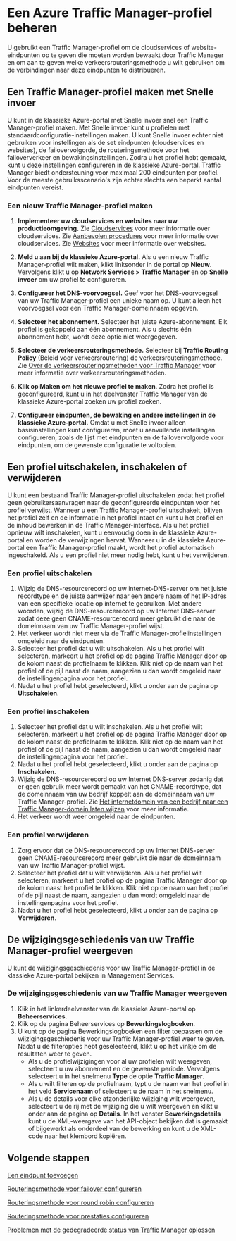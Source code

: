 <properties
   pageTitle="Azure Traffic Manager-profielen beheren | Microsoft Azure"
   description="In dit artikel wordt uitgelegd hoe u de geschiedenis van een Azure Traffic Manager-profiel maakt, uitschakelt, inschakelt, verwijdert en weergeeft."
   services="traffic-manager"
   documentationCenter=""
   authors="sdwheeler"
   manager="carmonm"
   editor="tysonn" />
<tags
   ms.service="traffic-manager"
   ms.devlang="na"
   ms.topic="hero-article"
   ms.tgt_pltfrm="na"
   ms.workload="infrastructure-services"
   ms.date="03/17/2016"
   ms.author="sewhee" />

# Een Azure Traffic Manager-profiel beheren

U gebruikt een Traffic Manager-profiel om de cloudservices of website-eindpunten op te geven die moeten worden bewaakt door Traffic Manager en om aan te geven welke verkeersrouteringsmethode u wilt gebruiken om de verbindingen naar deze eindpunten te distribueren.

## Een Traffic Manager-profiel maken met Snelle invoer

U kunt in de klassieke Azure-portal met Snelle invoer snel een Traffic Manager-profiel maken. Met Snelle invoer kunt u profielen met standaardconfiguratie-instellingen maken. U kunt Snelle invoer echter niet gebruiken voor instellingen als de set eindpunten (cloudservices en websites), de failovervolgorde, de routeringsmethode voor het failoververkeer en bewakingsinstellingen. Zodra u het profiel hebt gemaakt, kunt u deze instellingen configureren in de klassieke Azure-portal. Traffic Manager biedt ondersteuning voor maximaal 200 eindpunten per profiel. Voor de meeste gebruiksscenario's zijn echter slechts een beperkt aantal eindpunten vereist. 

### Een nieuw Traffic Manager-profiel maken

1. **Implementeer uw cloudservices en websites naar uw productieomgeving.** Zie [Cloudservices](http://go.microsoft.com/fwlink/p/?LinkId=314074) voor meer informatie over cloudservices. Zie [Aanbevolen procedures](https://msdn.microsoft.com/library/azure/5229dd1c-5a91-4869-8522-bed8597d9cf5#bkmk_TrafficManagerBestPracticesProfile) voor meer informatie over cloudservices. Zie [Websites](http://go.microsoft.com/fwlink/p/?LinkId=393327) voor meer informatie over websites.

2. **Meld u aan bij de klassieke Azure-portal.** Als u een nieuw Traffic Manager-profiel wilt maken, klikt linksonder in de portal op **Nieuw**. Vervolgens klikt u op **Network Services > Traffic Manager** en op **Snelle invoer** om uw profiel te configureren.
3. **Configureer het DNS-voorvoegsel.** Geef voor het DNS-voorvoegsel van uw Traffic Manager-profiel een unieke naam op. U kunt alleen het voorvoegsel voor een Traffic Manager-domeinnaam opgeven.
4. **Selecteer het abonnement.** Selecteer het juiste Azure-abonnement. Elk profiel is gekoppeld aan één abonnement. Als u slechts één abonnement hebt, wordt deze optie niet weergegeven.
5. **Selecteer de verkeersrouteringsmethode.** Selecteer bij **Traffic Routing Policy** (Beleid voor verkeersroutering) de verkeersrouteringsmethode. Zie [Over de verkeersrouteringsmethoden voor Traffic Manager](traffic-manager-routing-methods.md) voor meer informatie over verkeersrouteringsmethoden.
6. **Klik op Maken om het nieuwe profiel te maken**. Zodra het profiel is geconfigureerd, kunt u in het deelvenster Traffic Manager van de klassieke Azure-portal zoeken uw profiel zoeken.
7. **Configureer eindpunten, de bewaking en andere instellingen in de klassieke Azure-portal.** Omdat u met Snelle invoer alleen basisinstellingen kunt configureren, moet u aanvullende instellingen configureren, zoals de lijst met eindpunten en de failovervolgorde voor eindpunten, om de gewenste configuratie te voltooien. 


## Een profiel uitschakelen, inschakelen of verwijderen

U kunt een bestaand Traffic Manager-profiel uitschakelen zodat het profiel geen gebruikersaanvragen naar de geconfigureerde eindpunten voor het profiel verwijst. Wanneer u een Traffic Manager-profiel uitschakelt, blijven het profiel zelf en de informatie in het profiel intact en kunt u het profiel en de inhoud bewerken in de Traffic Manager-interface. Als u het profiel opnieuw wilt inschakelen, kunt u eenvoudig doen in de klassieke Azure-portal en worden de verwijzingen hervat. Wanneer u in de klassieke Azure-portal een Traffic Manager-profiel maakt, wordt het profiel automatisch ingeschakeld. Als u een profiel niet meer nodig hebt, kunt u het verwijderen.

### Een profiel uitschakelen

1. Wijzig de DNS-resourcerecord op uw internet-DNS-server om het juiste recordtype en de juiste aanwijzer naar een andere naam of het IP-adres van een specifieke locatie op internet te gebruiken. Met andere woorden, wijzig de DNS-resourcerecord op uw Internet DNS-server zodat deze geen CNAME-resourcerecord meer gebruikt die naar de domeinnaam van uw Traffic Manager-profiel wijst.
2. Het verkeer wordt niet meer via de Traffic Manager-profielinstellingen omgeleid naar de eindpunten.
3. Selecteer het profiel dat u wilt uitschakelen. Als u het profiel wilt selecteren, markeert u het profiel op de pagina Traffic Manager door op de kolom naast de profielnaam te klikken. Klik niet op de naam van het profiel of de pijl naast de naam, aangezien u dan wordt omgeleid naar de instellingenpagina voor het profiel.
4. Nadat u het profiel hebt geselecteerd, klikt u onder aan de pagina op **Uitschakelen**.

### Een profiel inschakelen

1. Selecteer het profiel dat u wilt inschakelen. Als u het profiel wilt selecteren, markeert u het profiel op de pagina Traffic Manager door op de kolom naast de profielnaam te klikken. Klik niet op de naam van het profiel of de pijl naast de naam, aangezien u dan wordt omgeleid naar de instellingenpagina voor het profiel.
2. Nadat u het profiel hebt geselecteerd, klikt u onder aan de pagina op **Inschakelen**.
3. Wijzig de DNS-resourcerecord op uw Internet DNS-server zodanig dat er geen gebruik meer wordt gemaakt van het CNAME-recordtype, dat de domeinnaam van uw bedrijf koppelt aan de domeinnaam van uw Traffic Manager-profiel. Zie [Het internetdomein van een bedrijf naar een Traffic Manager-domein laten wijzen](traffic-manager-point-internet-domain.md) voor meer informatie.
4. Het verkeer wordt weer omgeleid naar de eindpunten.

### Een profiel verwijderen

1. Zorg ervoor dat de DNS-resourcerecord op uw Internet DNS-server geen CNAME-resourcerecord meer gebruikt die naar de domeinnaam van uw Traffic Manager-profiel wijst.
2. Selecteer het profiel dat u wilt verwijderen. Als u het profiel wilt selecteren, markeert u het profiel op de pagina Traffic Manager door op de kolom naast het profiel te klikken. Klik niet op de naam van het profiel of de pijl naast de naam, aangezien u dan wordt omgeleid naar de instellingenpagina voor het profiel.
4. Nadat u het profiel hebt geselecteerd, klikt u onder aan de pagina op **Verwijderen**.

## De wijzigingsgeschiedenis van uw Traffic Manager-profiel weergeven

U kunt de wijzigingsgeschiedenis voor uw Traffic Manager-profiel in de klassieke Azure-portal bekijken in Management Services.

### De wijzigingsgeschiedenis van uw Traffic Manager weergeven

1. Klik in het linkerdeelvenster van de klassieke Azure-portal op **Beheerservices**.
2. Klik op de pagina Beheerservices op **Bewerkingslogboeken**.
3. U kunt op de pagina Bewerkingslogboeken een filter toepassen om de wijzigingsgeschiedenis voor uw Traffic Manager-profiel weer te geven. Nadat u de filteropties hebt geselecteerd, klikt u op het vinkje om de resultaten weer te geven.
   - Als u de profielwijzigingen voor al uw profielen wilt weergeven, selecteert u uw abonnement en de gewenste periode. Vervolgens selecteert u in het snelmenu **Type** de optie **Traffic Manager**.
   - Als u wilt filteren op de profielnaam, typt u de naam van het profiel in het veld **Servicenaam** of selecteert u de naam in het snelmenu.
   - Als u de details voor elke afzonderlijke wijziging wilt weergeven, selecteert u de rij met de wijziging die u wilt weergeven en klikt u onder aan de pagina op **Details**. In het venster **Bewerkingsdetails** kunt u de XML-weergave van het API-object bekijken dat is gemaakt of bijgewerkt als onderdeel van de bewerking en kunt u de XML-code naar het klembord kopiëren.


## Volgende stappen

[Een eindpunt toevoegen](traffic-manager-endpoints.md)

[Routeringsmethode voor failover configureren](traffic-manager-configure-failover-routing-method.md)

[Routeringsmethode voor round robin configureren](traffic-manager-configure-round-robin-routing-method.md)

[Routeringsmethode voor prestaties configureren](traffic-manager-configure-performance-routing-method.md)

[Problemen met de gedegradeerde status van Traffic Manager oplossen](traffic-manager-troubleshooting-degraded.md)


<!--HONumber=ago16_HO5-->


